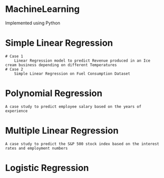 # MachineLearning 
Implemented using Python
# Simple Linear Regression
    # Case 1
        Linear Regression model to predict Revenue produced in an Ice cream business depending on different Temperatures 
    # Case 2 
        Simple Linear Regression on Fuel Consumption Dataset
# Polynomial Regression
    A case study to predict employee salary based on the years of experience
# Multiple Linear Regression
    A case study to predict the S&P 500 stock index based on the interest rates and employment numbers
# Logistic Regression
    
